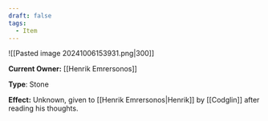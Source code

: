 ```yaml
---
draft: false
tags:
  - Item
---
```

![[Pasted image 20241006153931.png|300]]

**Current Owner:** [[Henrik Emrersonos]]

**Type**: Stone

**Effect:** Unknown, given to [[Henrik Emrersonos|Henrik]] by [[Codglin]] after reading his thoughts. 
